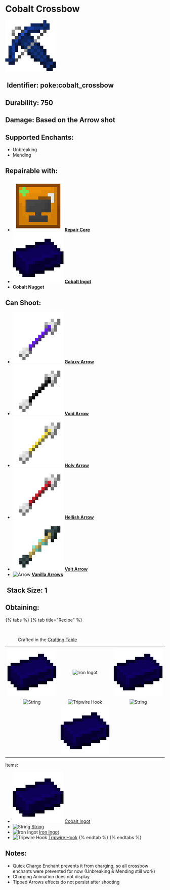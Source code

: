# Cobalt Crossbow

![](https://github.com/ItsMePok/PFE/blob/wikiAssets/wikiMain/cobalt_crossbow.png?raw=true)

## <img src="https://minecraft.wiki/images/Name_Tag_JE2_BE2.png?cbdc1" alt="" data-size="line"> Identifier: **poke:cobalt\_crossbow**

## Durability: **750**

## Damage: **Based on the Arrow shot**

## Supported Enchants:

* Unbreaking
* Mending

## Repairable with:

* <img src="https://github.com/ItsMePok/PFE/blob/wikiAssets/wikiMain/repair_core.png?raw=true" alt="" data-size="line"> [**Repair Core**](../../items/cores/repair-core.md)
* <img src="https://github.com/ItsMePok/PFE/blob/wikiAssets/wikiMain/cobalt_ingot.png?raw=true" alt="Cobalt Ingot" data-size="line"> [**Cobalt Ingot**](../../items/ingots/cobalt-ingot.md)
* **Cobalt Nugget**

## Can Shoot:

* <img src="https://github.com/ItsMePok/PFE/blob/wikiAssets/wikiMain/galaxy_arrow_item.png?raw=true" alt="Galaxy Arrow" data-size="line"> [**Galaxy Arrow**](../arrows/galaxy-arrow.md)
* <img src="https://github.com/ItsMePok/PFE/blob/wikiAssets/wikiMain/void_arrow_item.png?raw=true" alt="Void Arrow" data-size="line"> [**Void Arrow**](../arrows/void-arrow.md)
* <img src="https://github.com/ItsMePok/PFE/blob/wikiAssets/wikiMain/holy_arrow_item.png?raw=true" alt="Holy Arrow" data-size="line"> [**Holy Arrow**](../arrows/holy-arrow.md)
* <img src="https://github.com/ItsMePok/PFE/blob/wikiAssets/wikiMain/hellish_arrow_item.png?raw=true" alt="Hellish Arrow" data-size="line"> [**Hellish Arrow**](../arrows/hellish-arrow.md)
* <img src="https://github.com/ItsMePok/PFE/blob/wikiAssets/wikiMain/volt_arrow_item.png?raw=true" alt="Volt Arrow" data-size="line"> [**Volt Arrow**](../arrows/volt-arrow.md)
* <img src="https://minecraft.wiki/images/Arrow_(item)_JE1_BE1.png?93ac1" alt="Arrow" data-size="line"> [**Vanilla Arrows**](https://minecraft.wiki/w/Arrow)

## <img src="https://minecraft.wiki/images/Light_Gray_Bundle_JE1_BE1.png?b552e" alt="" data-size="line"> Stack Size: 1

## Obtaining:

{% tabs %}
{% tab title="Recipe" %}
<figure><img src="https://minecraft.wiki/images/thumb/Crafting_Table_JE4_BE3.png/150px-Crafting_Table_JE4_BE3.png?5767f" alt=""><figcaption><p>Crafted in the <a href="https://minecraft.wiki/w/Crafting_Table">Crafting Table</a></p></figcaption></figure>

|                                                                                                  |                                                                                                  |                                                                                                  |
| :----------------------------------------------------------------------------------------------: | :----------------------------------------------------------------------------------------------: | :----------------------------------------------------------------------------------------------: |
| ![Cobalt Ingot](https://github.com/ItsMePok/PFE/blob/wikiAssets/wikiMain/cobalt_ingot.png?raw=true) |             ![Iron Ingot](https://minecraft.wiki/images/Iron_Ingot_JE3_BE2.png?849cb)            | ![Cobalt Ingot](https://github.com/ItsMePok/PFE/blob/wikiAssets/wikiMain/cobalt_ingot.png?raw=true) |
| ![String](https://minecraft.wiki/images/thumb/String_JE2_BE2.png/150px-String_JE2_BE2.png?25d69) |    ![Tripwire Hook](https://minecraft.wiki/images/Tripwire_Hook_\(texture\)_JE1_BE1.png?4ffff)   | ![String](https://minecraft.wiki/images/thumb/String_JE2_BE2.png/150px-String_JE2_BE2.png?25d69) |
|                                                                                                  | ![Cobalt Ingot](https://github.com/ItsMePok/PFE/blob/wikiAssets/wikiMain/cobalt_ingot.png?raw=true) |                                                                                                  |

Items:

* &#x20;<img src="https://github.com/ItsMePok/PFE/blob/wikiAssets/wikiMain/cobalt_ingot.png?raw=true" alt="Cobalt Ingot" data-size="line"> [Cobalt Ingot](../../items/ingots/cobalt-ingot.md)
* <img src="https://minecraft.wiki/images/thumb/String_JE2_BE2.png/150px-String_JE2_BE2.png?25d69" alt="String" data-size="line"> [String](https://minecraft.wiki/w/String)
* <img src="https://minecraft.wiki/images/Iron_Ingot_JE3_BE2.png?849cb" alt="Iron Ingot" data-size="line"> [Iron Ingot](https://minecraft.wiki/w/Iron_Ingot)
* <img src="https://minecraft.wiki/images/Tripwire_Hook_(texture)_JE1_BE1.png?4ffff" alt="Tripwire Hook" data-size="line"> [Tripwire Hook](https://minecraft.wiki/w/Tripwire_Hook)
{% endtab %}
{% endtabs %}

## Notes:

* Quick Charge Enchant prevents it from charging, so all crossbow enchants were prevented for now (Unbreaking & Mending still work)
* Charging Animation does not display
* Tipped Arrows effects do not persist after shooting
